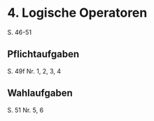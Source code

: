 # 4. Logische Operatoren
S. 46-51
## Pflichtaufgaben
S. 49f Nr. 1, 2, 3, 4
## Wahlaufgaben
S. 51 Nr. 5, 6